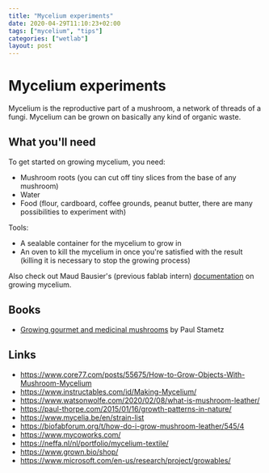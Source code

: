 ```yaml
---
title: "Mycelium experiments"
date: 2020-04-29T11:10:23+02:00
tags: ["mycelium", "tips"]
categories: ["wetlab"]
layout: post
---
```


# Mycelium experiments
Mycelium is the reproductive part of a mushroom, a network of threads of a fungi. Mycelium can be grown on basically any kind of organic waste.

## What you'll need
To get started on growing mycelium, you need:

- Mushroom roots (you can cut off tiny slices from the base of any mushroom) 
- Water
- Food (flour, cardboard, coffee grounds, peanut butter, there are many possibilities to experiment with)

Tools:
- A sealable container for the mycelium to grow in
- An oven to kill the mycelium in once you're satisfied with the result (killing it is necessary to stop the growing process)

Also check out Maud Bausier's (previous fablab intern) [documentation](https://maudb.gitlab.io/dok/projects/grow-mycelium/) on growing mycelium.

## Books
- [Growing gourmet and medicinal mushrooms](https://b-ok.cc/book/2090042/16f7df) by Paul Stametz

## Links
- <https://www.core77.com/posts/55675/How-to-Grow-Objects-With-Mushroom-Mycelium>
- <https://www.instructables.com/id/Making-Mycelium/>
- <https://www.watsonwolfe.com/2020/02/08/what-is-mushroom-leather/>
- <https://paul-thorpe.com/2015/01/16/growth-patterns-in-nature/>
- <https://www.mycelia.be/en/strain-list>
- <https://biofabforum.org/t/how-do-i-grow-mushroom-leather/545/4>
- <https://www.mycoworks.com/>
- <https://neffa.nl/nl/portfolio/mycelium-textile/>
- <https://www.grown.bio/shop/>
- <https://www.microsoft.com/en-us/research/project/growables/>